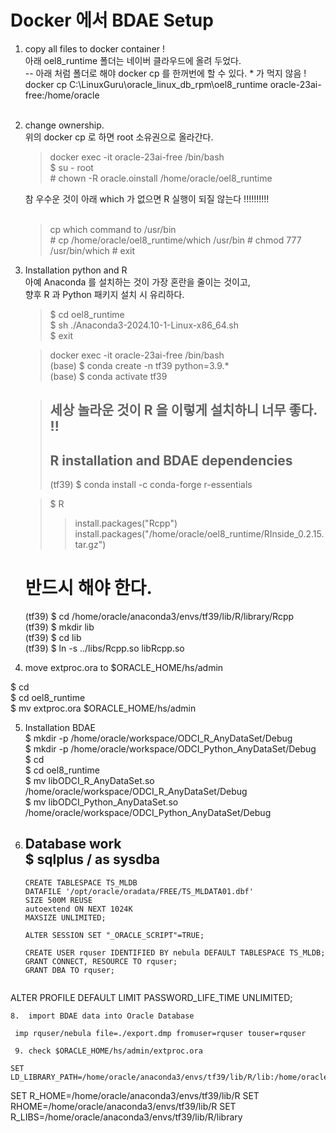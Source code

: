 # Docker 에서 BDAE Setup

1.  copy all files to docker container !<br>
    아래 oel8_runtime 폴더는 네이버 클라우드에 올려 두었다.<br>
    -- 아래 처럼 폴더로 해야 docker cp 를 한꺼번에 할 수 있다. * 가 먹지 않음 !<br>
    docker cp C:\LinuxGuru\oracle_linux_db_rpm\oel8_runtime oracle-23ai-free:/home/oracle<br><br>

2.  change ownership.<br>
    위의 docker cp 로 하면 root 소유권으로 올라간다.<br>
    > docker exec -it oracle-23ai-free /bin/bash<br>
    > $ su - root<br>
    > \# chown -R oracle.oinstall /home/oracle/oel8_runtime<br>
    
    참 우수운 것이 아래 which 가 없으면 R 실행이 되질 않는다 !!!!!!!!!!<br><br>
    > cp which command to /usr/bin<br>
    > \# cp /home/oracle/oel8_runtime/which /usr/bin
    > \# chmod 777 /usr/bin/which
    > \# exit

3. Installation python and R<br>
    아예 Anaconda 를 설치하는 것이 가장 혼란을 줄이는 것이고,<br>
    향후 R 과 Python 패키지 설치 시 유리하다.<br>
    > $ cd oel8_runtime<br>
    > $ sh ./Anaconda3-2024.10-1-Linux-x86_64.sh<br>
    > $ exit<br>

    > docker exec -it oracle-23ai-free /bin/bash<br>
    > (base) $ conda create -n tf39 python=3.9.*<br>
    > (base) $ conda activate tf39<br>
    
    > ## 세상 놀라운 것이 R 을 이렇게 설치하니 너무 좋다. !!<br>
    > ## R installation and BDAE dependencies<br>
    > (tf39)  $ conda install -c conda-forge r-essentials<br>

    > $ R<br>
    > > install.packages("Rcpp")<br>
    > > install.packages("/home/oracle/oel8_runtime/RInside_0.2.15.tar.gz")<br>

    # 반드시 해야 한다.<br>
    (tf39)  $ cd /home/oracle/anaconda3/envs/tf39/lib/R/library/Rcpp<br>
    (tf39)  $ mkdir lib<br>
    (tf39)  $ cd lib<br>
    (tf39)  $ ln -s ../libs/Rcpp.so libRcpp.so<br>
    

4.  move extproc.ora to $ORACLE_HOME/hs/admin<br>

   $ cd<br>
   $ cd oel8_runtime<br>
   $ mv extproc.ora  $ORACLE_HOME/hs/admin<br>

5. Installation BDAE<br>
   $ mkdir -p /home/oracle/workspace/ODCI_R_AnyDataSet/Debug<br>
   $ mkdir -p /home/oracle/workspace/ODCI_Python_AnyDataSet/Debug<br>
   $ cd <br>
   $ cd oel8_runtime<br>
   $ mv libODCI_R_AnyDataSet.so /home/oracle/workspace/ODCI_R_AnyDataSet/Debug<br>
   $ mv libODCI_Python_AnyDataSet.so /home/oracle/workspace/ODCI_Python_AnyDataSet/Debug<br>

6.  Database work<br>
   $ sqlplus / as sysdba<br>
       --
    ```
	CREATE TABLESPACE TS_MLDB 
	DATAFILE '/opt/oracle/oradata/FREE/TS_MLDATA01.dbf'
	SIZE 500M REUSE
	autoextend ON NEXT 1024K
	MAXSIZE UNLIMITED;

	ALTER SESSION SET "_ORACLE_SCRIPT"=TRUE;

	CREATE USER rquser IDENTIFIED BY nebula DEFAULT TABLESPACE TS_MLDB;
	GRANT CONNECT, RESOURCE TO rquser;
	GRANT DBA TO rquser;
     
  ALTER PROFILE DEFAULT LIMIT PASSWORD_LIFE_TIME UNLIMITED;
  ```
 8.  import BDAE data into Oracle Database
```
     imp rquser/nebula file=./export.dmp fromuser=rquser touser=rquser
```
 9. check $ORACLE_HOME/hs/admin/extproc.ora
 ```
    SET LD_LIBRARY_PATH=/home/oracle/anaconda3/envs/tf39/lib/R/lib:/home/oracle/anaconda3/envs/tf39/lib/R/library/RInside/lib:/home/oracle/anaconda3/envs/tf39/lib/R/library/Rcpp/lib:/home/oracle/anaconda3/envs/tf39/lib:/opt/oracle/product/23ai/dbhomeFree/lib

SET R_HOME=/home/oracle/anaconda3/envs/tf39/lib/R
SET RHOME=/home/oracle/anaconda3/envs/tf39/lib/R
SET R_LIBS=/home/oracle/anaconda3/envs/tf39/lib/R/library
```
